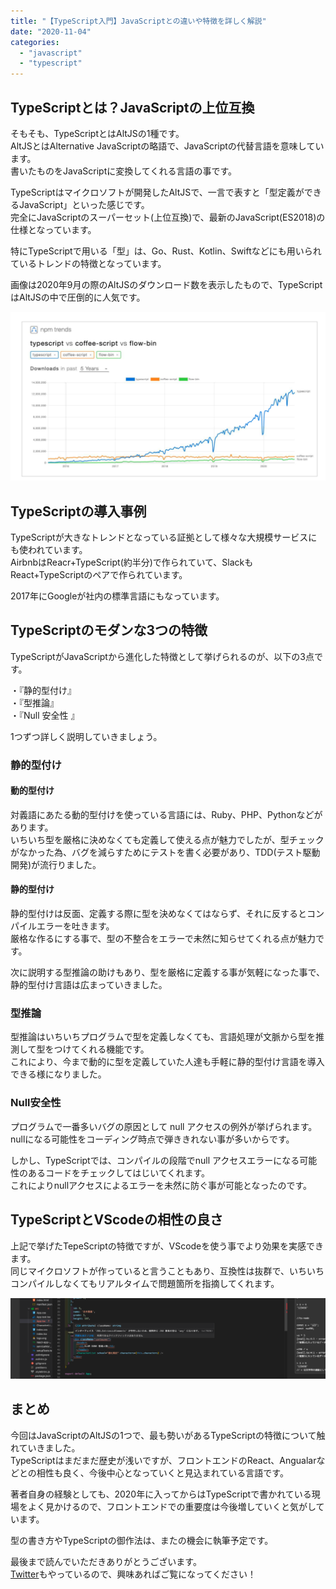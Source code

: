 ```yaml
---
title: "【TypeScript入門】JavaScriptとの違いや特徴を詳しく解説"
date: "2020-11-04"
categories: 
  - "javascript"
  - "typescript"
---
```


## TypeScriptとは？JavaScriptの上位互換

そもそも、TypeScriptとはAltJSの1種です。  
AltJSとはAlternative JavaScriptの略語で、JavaScriptの代替言語を意味しています。  
書いたものをJavaScriptに変換してくれる言語の事です。

TypeScriptはマイクロソフトが開発したAltJSで、一言で表すと「型定義ができるJavaScript」といった感じです。  
完全にJavaScriptのスーパーセット(上位互換)で、最新のJavaScript(ES2018)の仕様となっています。

特にTypeScriptで用いる「型」は、Go、Rust、Kotlin、Swiftなどにも用いられているトレンドの特徴となっています。

画像は2020年9月の際のAltJSのダウンロード数を表示したもので、TypeScriptはAltJSの中で圧倒的に人気です。

![](images/12f33a3fcb57294963fb128fa0638094-1024x549.png)

## TypeScriptの導入事例

TypeScriptが大きなトレンドとなっている証拠として様々な大規模サービスにも使われています。  
AirbnbはReacr+TypeScript(約半分)で作られていて、SlackもReact+TypeScriptのペアで作られています。

2017年にGoogleが社内の標準言語にもなっています。

## TypeScriptのモダンな3つの特徴  

TypeScriptがJavaScriptから進化した特徴として挙げられるのが、以下の3点です。

・『静的型付け』  
・『型推論』  
・『Null 安全性 』

1つずつ詳しく説明していきましょう。

### 静的型付け

#### 動的型付け

対義語にあたる動的型付けを使っている言語には、Ruby、PHP、Pythonなどがあります。  
いちいち型を厳格に決めなくても定義して使える点が魅力でしたが、型チェックがなかった為、バグを減らすためにテストを書く必要があり、TDD(テスト駆動開発)が流行りました。

#### 静的型付け

静的型付けは反面、定義する際に型を決めなくてはならず、それに反するとコンパイルエラーを吐きます。  
厳格な作るにする事で、型の不整合をエラーで未然に知らせてくれる点が魅力です。

次に説明する型推論の助けもあり、型を厳格に定義する事が気軽になった事で、静的型付け言語は広まっていきました。

### 型推論

型推論はいちいちプログラムで型を定義しなくても、言語処理が文脈から型を推測して型をつけてくれる機能です。  
これにより、今まで動的に型を定義していた人達も手軽に静的型付け言語を導入できる様になりました。

### Null安全性

プログラムで一番多いバグの原因として null アクセスの例外が挙げられます。  
nullになる可能性をコーディング時点で弾ききれない事が多いからです。

しかし、TypeScriptでは、コンパイルの段階でnull アクセスエラーになる可能性のあるコードをチェックしてはじいてくれます。  
これによりnullアクセスによるエラーを未然に防ぐ事が可能となったのです。

## TypeScriptとVScodeの相性の良さ

上記で挙げたTepeScriptの特徴ですが、VScodeを使う事でより効果を実感できます。  
同じマイクロソフトが作っていると言うこともあり、互換性は抜群で、いちいちコンパイルしなくてもリアルタイムで問題箇所を指摘してくれます。

![](images/fce17bf7ad4ce4fc0c1dc567b729d272-1024x263.png)

## まとめ

今回はJavaScriptのAltJSの1つで、最も勢いがあるTypeScriptの特徴について触れていきました。  
TypeScriptはまだまだ歴史が浅いですが、フロントエンドのReact、Angualarなどとの相性も良く、今後中心となっていくと見込まれている言語です。

著者自身の経験としても、2020年に入ってからはTypeScriptで書かれている現場をよく見かけるので、フロントエンドでの重要度は今後増していくと気がしています。

型の書き方やTypeScriptの御作法は、またの機会に執筆予定です。

  
最後まで読んでいただきありがとうございます。  
[Twitter](https://twitter.com/teriteriteriri)もやっているので、興味あればご覧になってください！
